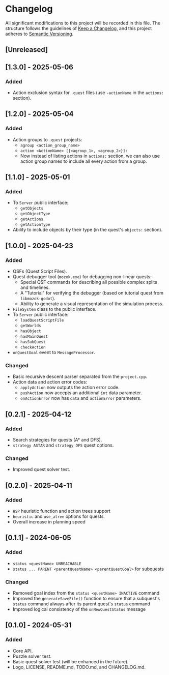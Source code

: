 # Changelog

All significant modifications to this project will be recorded in this file. The structure follows the guidelines of [Keep a Changelog](https://keepachangelog.com/en/1.1.0/), and this project adheres to [Semantic Versioning](https://semver.org/spec/v2.0.0.html).

## [Unreleased]

## [1.3.0] - 2025-05-06

### Added

- Action exclusion syntax for `.quest` files (use `-actionName` in the `actions:` section).

## [1.2.0] - 2025-05-04

### Added 

- Action groups to `.quest` projects:
    - `agroup <action_group_name>`
    - `action <ActionName> [{<agroup_1>, <agroup_2>}]:`
    - Now instead of listing actions in `actions:` section, we can also use action group names to include all every action from a group.

## [1.1.0] - 2025-05-01

### Added

- To `Server` public interface:
    - `getObjects`
    - `getObjectType`
    - `getActions`
    - `getActionType`
- Ability to include objects by their type (in the quest's `objects:` section).

## [1.0.0] - 2025-04-23

### Added

- QSFs (Quest Script Files).
- Quest debugger tool (`mozok.exe`) for debugging non-linear quests:
    - Special QSF commands for describing all possible complex splits and timelines.
    - A "Tutorial" for verifying the debugger (based on tutorial quest from `libmozok-godot`).
    - Ability to generate a visual representation of the simulation process.
- `FileSystem` class to the public interface.
- To `Server` public interface:
    - `loadQuestScriptFile`
    - `getWorlds`
    - `hasObject`
    - `hasMainQuest`
    - `hasSubQuest`
    - `checkAction`
- `onQuestGoal` event to `MessageProcessor`.

### Changed

- Basic recursive descent parser separated from the `project.cpp`.
- Action data and action error codes:
    - `applyAction` now outputs the action error code.
    - `pushAction` now accepts an additional `int` data parameter.
    - `onActionError` now has `data` and `actionError` parameters.

## [0.2.1] - 2025-04-12

### Added

- Search strategies for quests (A\* and DFS).
- `strategy ASTAR` and `strategy DFS` quest options.

### Changed

- Improved quest solver test.

## [0.2.0] - 2025-04-11

### Added

- `HSP` heuristic function and action trees support  
- `heuristic` and `use_atree` options for quests
- Overall increase in planning speed

## [0.1.1] - 2024-06-05

### Added

- `status <questName> UNREACHABLE`
- `status ... PARENT <parentQuestName> <parentQuestGoal>` for subquests

### Changed

- Removed goal index from the `status <questName> INACTIVE` command
- Improved the `generateSaveFile()` function to ensure that a subquest's `status` command always after its parent quest's `status` command
- Improved logical consistency of the `onNewQuestStatus` message

## [0.1.0] - 2024-05-31

### Added

- Core API.
- Puzzle solver test.
- Basic quest solver test (will be enhanced in the future).
- Logo, LICENSE, README.md, TODO.md, and CHANGELOG.md.


